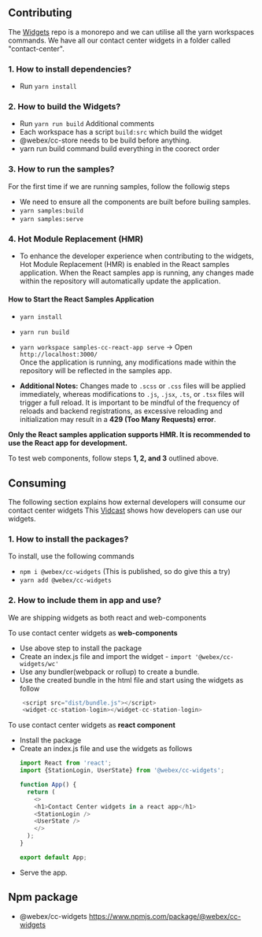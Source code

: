 ## Contributing
The [Widgets](https://github.com/webex/widgets) repo is a monorepo and we can utilise all the yarn workspaces commands. We have all our contact center widgets in a folder called "contact-center". 

 ### 1.	How to install dependencies?
  - Run `yarn install`
  
### 2.	How to build the Widgets?
  - Run `yarn run build`
  Additional comments
  - Each workspace has a script `build:src` which build the widget
  - @webex/cc-store needs to be build before anything.
  - yarn run build command build everything in the coorect order
  
### 3.	How to run the samples?
  For the first time if we are running samples, follow the followig steps
  - We need to ensure all the components are built before builing samples.
  - `yarn samples:build`
  - `yarn samples:serve`

### 4. Hot Module Replacement (HMR)  
- To enhance the developer experience when contributing to the widgets, Hot Module Replacement (HMR) is enabled in the React samples application. When the React samples app is running, any changes made within the repository will automatically update the application.  

#### How to Start the React Samples Application  
- `yarn install`  
- `yarn run build`  
- `yarn workspace samples-cc-react-app serve` → Open `http://localhost:3000/`  
Once the application is running, any modifications made within the repository will be reflected in the samples app.  

- **Additional Notes:** Changes made to `.scss` or `.css` files will be applied immediately, whereas modifications to `.js`, `.jsx`, `.ts`, or `.tsx` files will trigger a full reload. It is important to be mindful of the frequency of reloads and backend registrations, as excessive reloading and initialization may result in a **429 (Too Many Requests) error**.  

**Only the React samples application supports HMR. It is recommended to use the React app for development.**  

To test web components, follow steps **1, 2, and 3** outlined above.  


## Consuming
The following section explains how external developers will consume our contact center widgets
This [Vidcast](https://app.vidcast.io/share/6276b573-ba47-4fd0-a171-16af936b69d3) shows how developers can use our widgets.

### 1.	How to install the packages?
  To install, use the following commands
- `npm i @webex/cc-widgets` (This is published, so do give this a try)
- `yarn add @webex/cc-widgets`

### 2.	How to include them in app and use? 
  We are shipping widgets as both react and web-components
  
  To use contact center widgets as **web-components**
  - Use above step to install the package
  - Create an index.js file and import the widget - `import '@webex/cc-widgets/wc'`
  - Use any bundler(webpack or rollup) to create a bundle.
  - Use the created bundle in the html file and start using the widgets as follow
  ```javascript
      <script src="dist/bundle.js"></script>
      <widget-cc-station-login></widget-cc-station-login>
  ```
  To use contact center widgets as **react component**
  - Install the package
  - Create an index.js file and use the widgets as follows
    ```javascript
    import React from 'react';
    import {StationLogin, UserState} from '@webex/cc-widgets';

    function App() {
      return (
        <>
		<h1>Contact Center widgets in a react app</h1>
  		<StationLogin />
		<UserState />
        </>
      );
    }

    export default App;
    ```
  - Serve the app.
		
## Npm package
- @webex/cc-widgets https://www.npmjs.com/package/@webex/cc-widgets  

